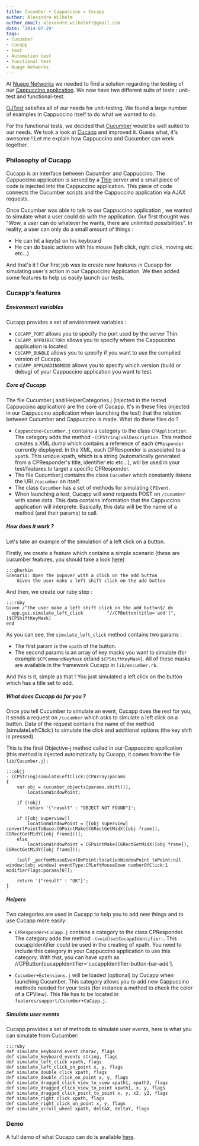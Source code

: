 ```yaml
---
title: Cucumber + Cappuccino = Cucapp
author: Alexandre Wilhelm
author_email: alexandre.wilhelmfr@gmail.com
date: '2014-07-29'
tags:
- Cucumber
- Cucapp
- test
- Automation test
- Functional test
- Nuage Networks
---
```


At [Nuage Networks](http://www.nuagenetworks.net) we needed to find a solution regarding the testing of our [Cappuccino application](http://www.cappuccino-project.org/blog/2014/07/cappuccino-in-action-nuage-networks.html). We now have two different suits of tests : unit-test and functional-test.

[OJTest](https://github.com/cappuccino/OJTest) satisfies all of our needs for unit-testing. We found a large number of examples in Cappuccino itself to do what we wanted to do.

For the functional tests, we decided that [Cucumber](http://cukes.info) would be well suited to our needs. We took a look at [Cucapp](https://github.com/cappuccino/cucapp) and improved it. Guess what, it's awesome ! Let me explain how Cappuccino and Cucumber can work together.

### Philosophy of Cucapp

Cucapp is an interface between Cucumber and Cappuccino. The Cappuccino application is served by a [Thin](http://code.macournoyer.com/thin/) server and a small piece of code is injected into the Cappuccino application. This piece of code connects the Cucumber scripts and the Cappuccino application via AJAX requests.

Once Cucumber was able to talk to our Cappuccino application , we wanted to simulate what a user could do with the application. Our first thought was "Wow, a user can do whatever he wants, there are unlimited possibilities". In reality, a user can only do a small amount of things :

* He can hit a key(s) on his keyboard
* He can do basic actions with his mouse (left click, right click, moving etc etc...)

And that's it ! Our first job was to create new features in Cucapp for simulating user's action in our Cappuccino Application. We then added some features to help us easily launch our tests.

### Cucapp's features

##### Environment variables

Cucapp provides a set of environment variables :

* `CUCAPP_PORT` allows you to specify the port used by the server Thin.
* `CUCAPP_APPDIRECTORY` allows you to specify where the Cappuccino application is located.
* `CUCAPP_BUNDLE` allows you to specify if you want to use the compiled version of Cucapp.
* `CUCAPP_APPLOADINGMODE` allows you to specify which version (build or debug) of your Cappuccino application you want to test.

##### Core of Cucapp

The file Cucumber.j and HelperCategories.j (injected in the tested Cappuccino application) are the core of Cucapp. It's in these files (injected in our Cappuccino application when launching the test) that the relation between Cucumber and Cappuccino is made. What do these files do ?

- `Cappuccino+Cucumber.j` contains a category to the class `CPApplication`. The category adds the method `-(CPString)xmlDescription`. This method creates a XML dump which contains a reference of each `CPResponder` currently displayed. In the XML, each CPResponder is associated to a `xpath`. This unique xpath, which is a string (automatically generated from a CPResponder's title, identifier etc etc...), will be used in your test/features to target a specific CPResponder.
- The file Cucumber.j contains the class `Cucumber` which constantly listens the URI `/cucumber` on itself.
- The class `Cucumber` has a set of methods for simulating `CPEvent`.
- When launching a test, Cucapp will send requests POST on `/cucumber` with some data. This data contains information that the Cappuccino application will interprete. Basically, this data will be the name of a method (and their params) to call.

##### How does it work ?

Let's take an example of the simulation of a left click on a button.

Firstly, we create a feature which contains a simple scenario (these are cucumber features, you should take a look [here](https://github.com/cucumber/cucumber/wiki/Feature-Introduction))

    :::gherkin
    Scenario: Open the popover with a click on the add button
        Given the user make a left shift click on the add button

And then, we create our ruby step :

    :::ruby
    Given /^the user make a left shift click on the add button$/ do
      app.gui.simulate_left_click         "//CPButton[title='add']", [$CPShiftKeyMask]
    end

As you can see, the `simulate_left_click` method contains two params :

- The first param is the `xpath` of the button.
- The second params is an array of key masks you want to simulate (for example `$CPCommandKeyMask` or/and `$CPShiftKeyMask`). All of these masks are available in the framework Cucapp in `lib/encumber.rb`.

And this is it, simple as that ! You just simulated a left click on the button which has a title set to add.

##### What does Cucapp do for you ?

Once you tell Cucumber to simulate an event, Cucapp does the rest for you, it sends a request on `/cucumber` which asks to simulate a left click on a button. Data of the request contains the name of the method (simulateLeftClick:) to simulate the click and additional options (the key shift is pressed).

This is the final Objective-j method called in our Cappuccino application (this method is injected automatically by Cucapp, it comes from the file `lib/Cucumber.j`) :

    :::objj
    - (CPString)simulateLeftClick:(CPArray)params
    {
        var obj = cucumber_objects[params.shift()],
            locationWindowPoint;

        if (!obj)
            return '{"result" : "OBJECT NOT FOUND"}';

        if ([obj superview])
            locationWindowPoint = [[obj superview] convertPointToBase:CGPointMake(CGRectGetMidX([obj frame]), CGRectGetMidY([obj frame]))];
        else
            locationWindowPoint = CGPointMake(CGRectGetMidX([obj frame]), CGRectGetMidY([obj frame]));

        [self _perfomMouseEventOnPoint:locationWindowPoint toPoint:nil window:[obj window] eventType:CPLeftMouseDown numberOfClick:1 modifierFlags:params[0]];

        return '{"result" : "OK"}';
    }

##### Helpers

Two categories are used in Cucapp to help you to add new things and to use Cucapp more easily:

- `CPResponder+CuCapp.j` contains a category to the class CPResponder. The category adds the method `-(void)setCucappIdentifier:`. This cucappIdentifier could be used in the creating of xpath. You need to include this category in your Cappuccino application to use this category. With that, you can have xpath as //CPButton[cucappIdentifier='cucappIdentifier-button-bar-add'].

- `Cucumber+Extensions.j` will be loaded (optional) by Cucapp when launching Cucumber. This category allows you to add new Cappuccino methods needed for your tests (for instance a method to check the color of a CPView). This file has to be located in `features/support/Cucumber+CuCapp.j`.

##### Simulate user events

Cucapp provides a set of methods to simulate user events, here is what you can simulate from Cucumber:

    :::ruby
    def simulate_keyboard_event charac, flags
    def simulate_keyboard_events string, flags
    def simulate_left_click xpath, flags
    def simulate_left_click_on_point x, y, flags
    def simulate_double_click xpath, flags
    def simulate_double_click_on_point x, y, flags
    def simulate_dragged_click_view_to_view xpath1, xpath2, flags
    def simulate_dragged_click_view_to_point xpath1, x, y, flags
    def simulate_dragged_click_point_to_point x, y, x2, y2, flags
    def simulate_right_click xpath, flags
    def simulate_right_click_on_point x, y, flags
    def simulate_scroll_wheel xpath, deltaX, deltaY, flags


### Demo

A full demo of what Cucapp can do is available [here](https://github.com/Dogild/Cucapp-demo).


